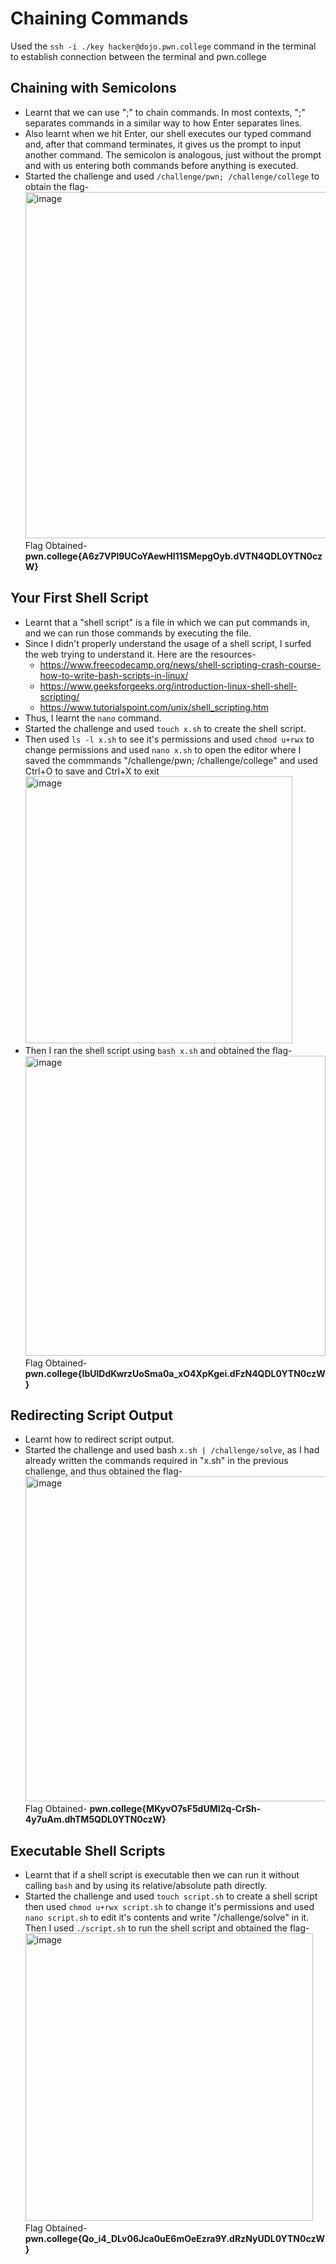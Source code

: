 # Chaining Commands
Used the `ssh -i ./key hacker@dojo.pwn.college` command in the terminal to establish connection between the terminal and pwn.college
## Chaining with Semicolons
- Learnt that we can use ";" to chain commands. In most contexts, ";" separates commands in a similar way to how Enter separates lines.
- Also learnt when we hit Enter, our shell executes our typed command and, after that command terminates, it gives us the prompt to input another command. The semicolon is analogous, just without the prompt and with us entering both commands before anything is executed.
- Started the challenge and used `/challenge/pwn; /challenge/college` to obtain the flag-  
  <img width="554" alt="image" src="https://github.com/user-attachments/assets/9a88b694-413a-49d2-bf4f-94b38ce422b0">  
  Flag Obtained- **pwn.college{A6z7VPl9UCoYAewHl11SMepgOyb.dVTN4QDL0YTN0czW}**
## Your First Shell Script
- Learnt that a "shell script" is a file in which we can put commands in, and we can run those commands by executing the file.
- Since I didn't properly understand the usage of a shell script, I surfed the web trying to understand it. Here are the resources-
  - https://www.freecodecamp.org/news/shell-scripting-crash-course-how-to-write-bash-scripts-in-linux/
  - https://www.geeksforgeeks.org/introduction-linux-shell-shell-scripting/
  - https://www.tutorialspoint.com/unix/shell_scripting.htm
- Thus, I learnt the `nano` command.
- Started the challenge and used `touch x.sh` to create the shell script.
- Then used `ls -l x.sh` to see it's permissions and used `chmod u+rwx` to change permissions and used `nano x.sh` to open the editor where I saved the commmands "/challenge/pwn; /challenge/college" and used Ctrl+O to save and Ctrl+X to exit  
  <img width="427" alt="image" src="https://github.com/user-attachments/assets/9b055925-eb23-4be6-9c1d-30fa7a97630e">  
- Then I ran the shell script using `bash x.sh` and obtained the flag-  
  <img width="480" alt="image" src="https://github.com/user-attachments/assets/4515f173-a5ec-49fb-9407-990a01b93f99">  
  Flag Obtained- **pwn.college{IbUlDdKwrzUoSma0a_xO4XpKgei.dFzN4QDL0YTN0czW}**
## Redirecting Script Output
- Learnt how to redirect script output.
- Started the challenge and used bash `x.sh | /challenge/solve`, as I had already written the commands required in "x.sh" in the previous challenge, and thus obtained the flag-  
  <img width="520" alt="image" src="https://github.com/user-attachments/assets/2b38a514-0fde-437b-a466-5dc46c74f4ee">  
  Flag Obtained- **pwn.college{MKyvO7sF5dUMI2q-CrSh-4y7uAm.dhTM5QDL0YTN0czW}**
## Executable Shell Scripts
- Learnt that if a shell script is executable then we can run it without calling `bash` and by using its relative/absolute path directly.
- Started the challenge and used `touch script.sh` to create a shell script then used `chmod u+rwx script.sh` to change it's permissions and used `nano script.sh` to edit it's contents and write "/challenge/solve" in it. Then I used `./script.sh` to run the shell script and obtained the flag-  
  <img width="460" alt="image" src="https://github.com/user-attachments/assets/166cffbe-d271-4ebb-b65f-5b144f2892f6">  
  Flag Obtained- **pwn.college{Qo_i4_DLv06Jca0uE6mOeEzra9Y.dRzNyUDL0YTN0czW}**




    
